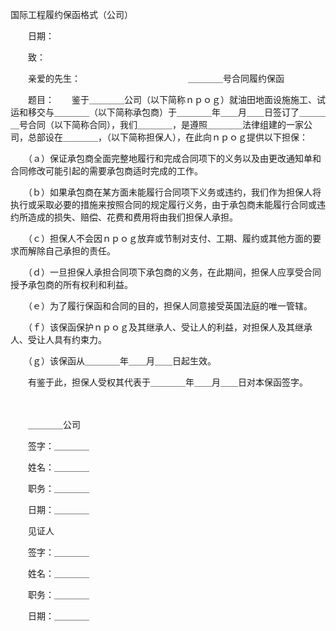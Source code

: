 



国际工程履约保函格式（公司）



 

　　日期：

　　致：

　　亲爱的先生：　　　　　　　　　　　　 ＿＿＿＿号合同履约保函

　　题目：　　鉴于＿＿＿＿公司（以下简称ｎｐｏｇ）就油田地面设施施工、试运和移交与＿＿＿＿（以下简称承包商）于＿＿＿＿年＿＿月＿＿日签订了＿＿＿＿号合同（以下简称合同），我们＿＿＿＿，是遵照＿＿＿＿法律组建的一家公司，总部设在＿＿＿＿，（以下简称担保人），在此向ｎｐｏｇ提供以下担保：

　　（ａ）保证承包商全面完整地履行和完成合同项下的义务以及由更改通知单和合同修改可能引起的需要承包商适时完成的工作。

　　（ｂ）如果承包商在某方面未能履行合同项下义务或违约，我们作为担保人将执行或采取必要的措施来按照合同的规定履行义务，由于承包商未能履行合同或违约所造成的损失、赔偿、花费和费用将由我们担保人承担。

　　（ｃ）担保人不会因ｎｐｏｇ放弃或节制对支付、工期、履约或其他方面的要求而解除自己承担的责任。

　　（ｄ）一旦担保人承担合同项下承包商的义务，在此期间，担保人应享受合同授予承包商的所有权利和利益。

　　（ｅ）为了履行保函和合同的目的，担保人同意接受英国法庭的唯一管辖。

　　（ｆ）该保函保护ｎｐｏｇ及其继承人、受让人的利益，对担保人及其继承人、受让人具有约束力。

　　（ｇ）该保函从＿＿＿＿年＿＿月＿＿日起生效。

　　有鉴于此，担保人受权其代表于＿＿＿＿年＿＿月＿＿日对本保函签字。

　　

　　＿＿＿＿公司

　　签字：＿＿＿＿

　　姓名：＿＿＿＿

　　职务：＿＿＿＿

　　日期：＿＿＿＿

　　见证人

　　签字：＿＿＿＿

　　姓名：＿＿＿＿

　　职务：＿＿＿＿

　　日期：＿＿＿＿